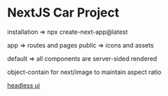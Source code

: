 # NextJS Car Project

installation => npx create-next-app@latest

app => routes and pages
public => icons and assets

default => all components are server-sided rendered

object-contain for next/image to maintain aspect ratio

[headless ui](https://headlessui.com/)
